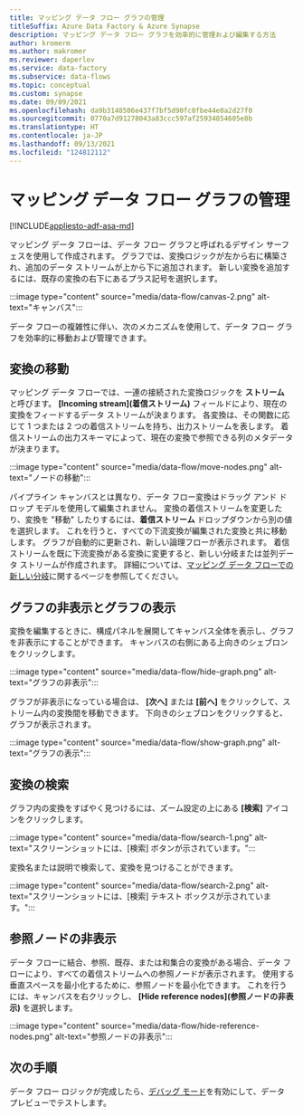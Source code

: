 ```yaml
---
title: マッピング データ フロー グラフの管理
titleSuffix: Azure Data Factory & Azure Synapse
description: マッピング データ フロー グラフを効率的に管理および編集する方法
author: kromerm
ms.author: makromer
ms.reviewer: daperlov
ms.service: data-factory
ms.subservice: data-flows
ms.topic: conceptual
ms.custom: synapse
ms.date: 09/09/2021
ms.openlocfilehash: da9b3148506e437f7bf5d90fc0fbe44e0a2d27f0
ms.sourcegitcommit: 0770a7d91278043a83ccc597af25934854605e8b
ms.translationtype: HT
ms.contentlocale: ja-JP
ms.lasthandoff: 09/13/2021
ms.locfileid: "124812112"
---
```

# <a name="managing-the-mapping-data-flow-graph"></a>マッピング データ フロー グラフの管理

[!INCLUDE[appliesto-adf-asa-md](includes/appliesto-adf-asa-md.md)]

マッピング データ フローは、データ フロー グラフと呼ばれるデザイン サーフェスを使用して作成されます。 グラフでは、変換ロジックが左から右に構築され、追加のデータ ストリームが上から下に追加されます。 新しい変換を追加するには、既存の変換の右下にあるプラス記号を選択します。

:::image type="content" source="media/data-flow/canvas-2.png" alt-text="キャンバス":::

データ フローの複雑性に伴い、次のメカニズムを使用して、データ フロー グラフを効率的に移動および管理できます。 

## <a name="moving-transformations"></a>変換の移動

マッピング データ フローでは、一連の接続された変換ロジックを **ストリーム** と呼びます。 **[Incoming stream]\(着信ストリーム\)** フィールドにより、現在の変換をフィードするデータ ストリームが決まります。 各変換は、その関数に応じて 1 つまたは 2 つの着信ストリームを持ち、出力ストリームを表します。 着信ストリームの出力スキーマによって、現在の変換で参照できる列のメタデータが決まります。

:::image type="content" source="media/data-flow/move-nodes.png" alt-text="ノードの移動":::

パイプライン キャンバスとは異なり、データ フロー変換はドラッグ アンド ドロップ モデルを使用して編集されません。 変換の着信ストリームを変更したり、変換を "移動" したりするには、**着信ストリーム** ドロップダウンから別の値を選択します。 これを行うと、すべての下流変換が編集された変換と共に移動します。 グラフが自動的に更新され、新しい論理フローが表示されます。 着信ストリームを既に下流変換がある変換に変更すると、新しい分岐または並列データ ストリームが作成されます。 詳細については、[マッピング データ フローでの新しい分岐](data-flow-new-branch.md)に関するページを参照してください。

## <a name="hide-graph-and-show-graph"></a>グラフの非表示とグラフの表示

変換を編集するときに、構成パネルを展開してキャンバス全体を表示し、グラフを非表示にすることができます。 キャンバスの右側にある上向きのシェブロンをクリックします。

:::image type="content" source="media/data-flow/hide-graph.png" alt-text="グラフの非表示":::

グラフが非表示になっている場合は、 **[次へ]** または **[前へ]** をクリックして、ストリーム内の変換間を移動できます。 下向きのシェブロンをクリックすると、グラフが表示されます。

:::image type="content" source="media/data-flow/show-graph.png" alt-text="グラフの表示":::

## <a name="searching-for-transformations"></a>変換の検索

グラフ内の変換をすばやく見つけるには、ズーム設定の上にある **[検索]** アイコンをクリックします。

:::image type="content" source="media/data-flow/search-1.png" alt-text="スクリーンショットには、[検索] ボタンが示されています。":::

変換名または説明で検索して、変換を見つけることができます。

:::image type="content" source="media/data-flow/search-2.png" alt-text="スクリーンショットには、[検索] テキスト ボックスが示されています。":::

## <a name="hide-reference-nodes"></a>参照ノードの非表示

データ フローに結合、参照、既存、または和集合の変換がある場合、データ フローにより、すべての着信ストリームへの参照ノードが表示されます。 使用する垂直スペースを最小化するために、参照ノードを最小化できます。 これを行うには、キャンバスを右クリックし、 **[Hide reference nodes]\(参照ノードの非表示\)** を選択します。

:::image type="content" source="media/data-flow/hide-reference-nodes.png" alt-text="参照ノードの非表示":::

## <a name="next-steps"></a>次の手順

データ フロー ロジックが完成したら、[デバッグ モード](concepts-data-flow-debug-mode.md)を有効にして、データ プレビューでテストします。

